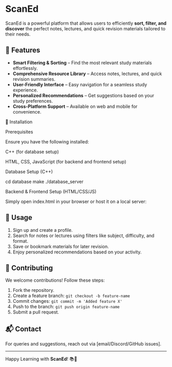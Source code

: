 # ScanEd

ScanEd is a powerful platform that allows users to efficiently **sort, filter, and discover** the perfect notes, lectures, and quick revision materials tailored to their needs.

## 🚀 Features
- **Smart Filtering & Sorting** – Find the most relevant study materials effortlessly.
- **Comprehensive Resource Library** – Access notes, lectures, and quick revision summaries.
- **User-Friendly Interface** – Easy navigation for a seamless study experience.
- **Personalized Recommendations** – Get suggestions based on your study preferences.
- **Cross-Platform Support** – Available on web and mobile for convenience.

🔧 Installation

Prerequisites

Ensure you have the following installed:

C++ (for database setup)

HTML, CSS, JavaScript (for backend and frontend setup)

Database Setup (C++)

cd database
make
./database_server

Backend & Frontend Setup (HTML/CSS/JS)

Simply open index.html in your browser or host it on a local server:
## 📖 Usage
1. Sign up and create a profile.
2. Search for notes or lectures using filters like subject, difficulty, and format.
3. Save or bookmark materials for later revision.
4. Enjoy personalized recommendations based on your activity.

## 🤝 Contributing
We welcome contributions! Follow these steps:
1. Fork the repository.
2. Create a feature branch: `git checkout -b feature-name`
3. Commit changes: `git commit -m 'Added feature X'`
4. Push to the branch: `git push origin feature-name`
5. Submit a pull request.


## 📬 Contact
For queries and suggestions, reach out via [email/Discord/GitHub issues].

---
Happy Learning with **ScanEd**! 📚🚀

